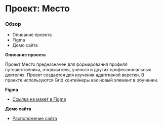 # Проект: Место

### Обзор
* Описание проекта
* Figma
* Демо сайта

**Описание проекта**

Проект Место предназначен для формирования профиля путешественика, открывателя, ученого и других профессиональных деятелях.
Проект создается для изучения адаптивной верстки. В проекте используются Grid контейнеры как новый элемент в обучении.

**Figma**

* [Ссылка на макет в Figma](https://www.figma.com/file/2cn9N9jSkmxD84oJik7xL7/JavaScript.-Sprint-4?node-id=0%3A1)

**Демо сайта**

* [Расположение сайта](https://forfrontskill.github.io/mesto-project/index.html)
